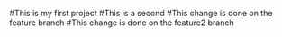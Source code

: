#This is my first project
#This is a second
#This change is done on the feature branch
#This change is done on the feature2 branch